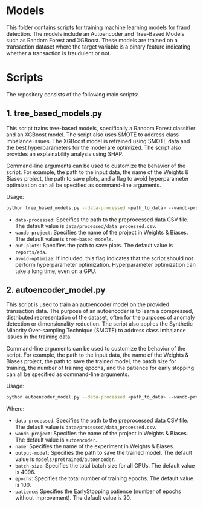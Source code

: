 # Models

This folder contains scripts for training machine learning models for fraud detection. The models include an Autoencoder and Tree-Based Models such as Random Forest and XGBoost. These models are trained on a transaction dataset where the target variable is a binary feature indicating whether a transaction is fraudulent or not.

# Scripts
The repository consists of the following main scripts:

## 1. tree_based_models.py

This script trains tree-based models, specifically a Random Forest classifier and an XGBoost model. The script also uses SMOTE to address class imbalance issues. The XGBoost model is retrained using SMOTE data and the best hyperparameters for the model are optimized. The script also provides an explainability analysis using SHAP.

Command-line arguments can be used to customize the behavior of the script. For example, the path to the input data, the name of the Weights & Biases project, the path to save plots, and a flag to avoid hyperparameter optimization can all be specified as command-line arguments.

Usage:

```bash
python tree_based_models.py --data-processed <path_to_data> --wandb-project <wandb_project_name> --out-plots <plots_output_path> --avoid-optimize
```

- `data-processed`: Specifies the path to the preprocessed data CSV file. The default value is `data/processed/data_processed.csv`.
- `wandb-project`: Specifies the name of the project in Weights & Biases. The default value is `tree-based-models`.
- `out-plots`: Specifies the path to save plots. The default value is `reports/eda`.
- `avoid-optimize`: If included, this flag indicates that the script should not perform hyperparameter optimization. Hyperparameter optimization can take a long time, even on a GPU.


## 2. autoencoder_model.py
This script is used to train an autoencoder model on the provided transaction data. The purpose of an autoencoder is to learn a compressed, distributed representation of the dataset, often for the purposes of anomaly detection or dimensionality reduction. The script also applies the Synthetic Minority Over-sampling Technique (SMOTE) to address class imbalance issues in the training data.

Command-line arguments can be used to customize the behavior of the script. For example, the path to the input data, the name of the Weights & Biases project, the path to save the trained model, the batch size for training, the number of training epochs, and the patience for early stopping can all be specified as command-line arguments.

Usage: 

```bash
python autoencoder_model.py --data-processed <path_to_data> --wandb-project <wandb_project_name> --name <experiment_name> --output-model <model_output_path> --batch-size <batch_size> --epochs <number_of_epochs> --patience <early_stopping_patience>
```

Where:

- `data-processed`: Specifies the path to the preprocessed data CSV file. The default value is `data/processed/data_processed.csv`.
- `wandb-project`: Specifies the name of the project in Weights & Biases. The default value is `autoencoder`.
- `name`: Specifies the name of the experiment in Weights & Biases.
- `output-model`: Specifies the path to save the trained model. The default value is `models/pretrained/autoencoder`.
- `batch-size`: Specifies the total batch size for all GPUs. The default value is 4096.
- `epochs`: Specifies the total number of training epochs. The default value is 100.
- `patience`: Specifies the EarlyStopping patience (number of epochs without improvement). The default value is 20.














